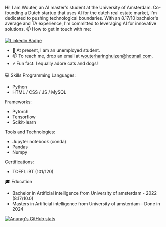 Hi! I am Wouter, an AI master's student at the University of Amsterdam. Co-founding a Dutch startup that uses AI for the dutch real estate market, I'm dedicated to pushing technological boundaries. With an 8.17/10 bachelor's average and TA experience, I'm committed to leveraging AI for innovative solutions.
:mailbox: How to get in touch with me:

[![Linkedin Badge](https://img.shields.io/badge/-Wouter-0e76a8?style=flat&labelColor=0e76a8&logo=linkedin&logoColor=white)](https://www.linkedin.com/in/wouterharinghuizen/)

- 🔭 At present, I am an unemployed student.
- 📫 To reach me, drop an email at wouterharinghuizen@hotmail.com.
- ⚡ Fun fact: I equally adore cats and dogs!


:computer: Skills
Programming Languages:
  - Python
  - HTML / CSS / JS / MySQL
 
Frameworks: 
  - Pytorch
  - Tensorflow
  - Scikit-learn


Tools and Technologies:
  - Jupyter notebook (conda)
  - Pandas
  - Numpy


Certifications:
  - TOEFL iBT (101/120)


:mortar_board: Education
  - Bachelor in Artificial intelligence from University of amsterdam - 2022 (8.17/10.0)
  - Masters in Artificial intelligence from University of amsterdam - Done in 2024


[![Anurag's GitHub stats](https://github-readme-stats.vercel.app/api?username=wouterharinghuizen)](https://github.com/anuraghazra/github-readme-stats)
